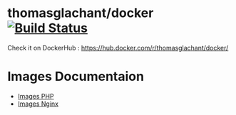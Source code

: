 # thomasglachant/docker [![Build Status](https://travis-ci.org/thomasglachant/docker-php.svg?branch=master)](https://travis-ci.org/thomasglachant/docker)

Check it on DockerHub : https://hub.docker.com/r/thomasglachant/docker/

# Images Documentaion 
* [Images PHP](php/doc/index.md)
* [Images Nginx](nginx/doc/index.md)
